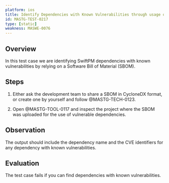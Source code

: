 ```yaml
---
platform: ios
title: Identify Dependencies with Known Vulnerabilities through usage of SBOM
id: MASTG-TEST-0217
type: [static]
weakness: MASWE-0076
---
```


## Overview

In this test case we are identifying SwiftPM dependencies with known vulnerabilities by relying on a Software Bill of Material (SBOM).

## Steps

1. Either ask the development team to share a SBOM in CycloneDX format, or create one by yourself and follow @MASTG-TECH-0123.

2. Open @MASTG-TOOL-0117 and inspect the project where the SBOM was uploaded for the use of vulnerable dependencies.

## Observation

The output should include the dependency name and the CVE identifiers for any dependency with known vulnerabilities.

## Evaluation

The test case fails if you can find dependencies with known vulnerabilities.
